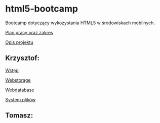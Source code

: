 html5-bootcamp
==============

Bootcamp dotyczący wykożystania HTML5 w środowiskach mobilnych.

[Plan pracy oraz zakres](https://github.com/romanowski/html5-bootcamp/wiki/Plan-pracy-oraz-zakres)

[Opis projektu](https://github.com/romanowski/html5-bootcamp/wiki/Opis-projektu)


## Krzysztof:

[Wstęp](https://github.com/romanowski/html5-bootcamp/wiki/_new?wiki[name]=Wst%C4%99p)

[Webstorage](https://github.com/romanowski/html5-bootcamp/wiki/Webstorage)

[Webdatabase](https://github.com/romanowski/html5-bootcamp/wiki/Webdatabase)

[System plików](https://github.com/romanowski/html5-bootcamp/wiki/System-plik%C3%B3w)

## Tomasz:
